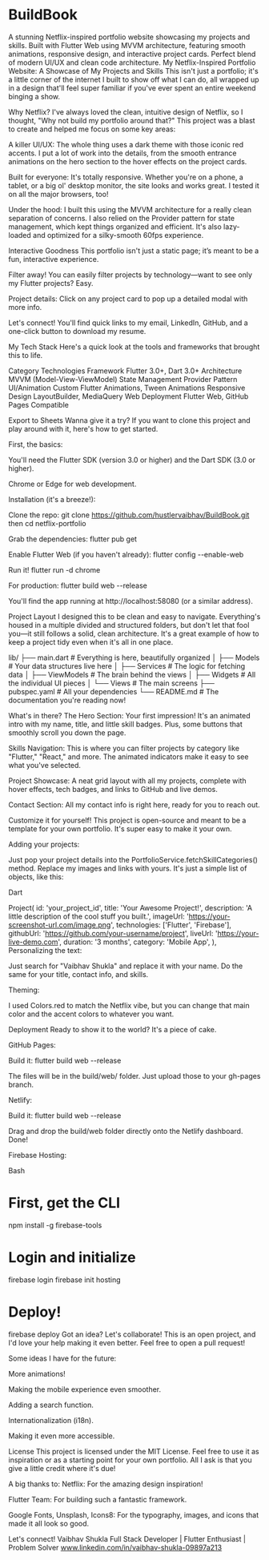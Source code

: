# BuildBook
A stunning Netflix-inspired portfolio website showcasing my projects and skills. Built with Flutter Web using MVVM architecture, featuring smooth animations, responsive design, and interactive project cards. Perfect blend of modern UI/UX and clean code architecture.
My Netflix-Inspired Portfolio Website: A Showcase of My Projects and Skills
This isn't just a portfolio; it's a little corner of the internet I built to show off what I can do, all wrapped up in a design that'll feel super familiar if you've ever spent an entire weekend binging a show. 

Why Netflix?
I've always loved the clean, intuitive design of Netflix, so I thought, "Why not build my portfolio around that?" This project was a blast to create and helped me focus on some key areas:

A killer UI/UX: The whole thing uses a dark theme with those iconic red accents. I put a lot of work into the details, from the smooth entrance animations on the hero section to the hover effects on the project cards.

Built for everyone: It's totally responsive. Whether you're on a phone, a tablet, or a big ol' desktop monitor, the site looks and works great. I tested it on all the major browsers, too!

Under the hood: I built this using the MVVM architecture for a really clean separation of concerns. I also relied on the Provider pattern for state management, which kept things organized and efficient. It's also lazy-loaded and optimized for a silky-smooth 60fps experience.

Interactive Goodness
This portfolio isn't just a static page; it’s meant to be a fun, interactive experience.

Filter away! You can easily filter projects by technology—want to see only my Flutter projects? Easy.

Project details: Click on any project card to pop up a detailed modal with more info.

Let's connect! You'll find quick links to my email, LinkedIn, GitHub, and a one-click button to download my resume.

My Tech Stack
Here's a quick look at the tools and frameworks that brought this to life.

Category	Technologies
Framework	Flutter 3.0+, Dart 3.0+
Architecture	MVVM (Model-View-ViewModel)
State Management	Provider Pattern
UI/Animation	Custom Flutter Animations, Tween Animations
Responsive Design	LayoutBuilder, MediaQuery
Web Deployment	Flutter Web, GitHub Pages Compatible

Export to Sheets
Wanna give it a try?
If you want to clone this project and play around with it, here's how to get started.

First, the basics:

You'll need the Flutter SDK (version 3.0 or higher) and the Dart SDK (3.0 or higher).

Chrome or Edge for web development.

Installation (it's a breeze!):

Clone the repo: git clone https://github.com/hustlervaibhav/BuildBook.git then cd netflix-portfolio

Grab the dependencies: flutter pub get

Enable Flutter Web (if you haven't already): flutter config --enable-web

Run it! flutter run -d chrome

For production: flutter build web --release

You'll find the app running at http://localhost:58080 (or a similar address).

Project Layout
I designed this to be clean and easy to navigate. Everything's housed in a multiple divided and structured folders, but don't let that fool you—it still follows a solid, clean architecture. It's a great example of how to keep a project tidy even when it's all in one place.

lib/
├── main.dart # Everything is here, beautifully organized
│   ├── Models # Your data structures live here
│   ├── Services # The logic for fetching data
│   ├── ViewModels # The brain behind the views
│   ├── Widgets # All the individual UI pieces
│   └── Views # The main screens
├── pubspec.yaml # All your dependencies
└── README.md # The documentation you're reading now!

What's in there?
The Hero Section: Your first impression! It's an animated intro with my name, title, and little skill badges. Plus, some buttons that smoothly scroll you down the page.

Skills Navigation: This is where you can filter projects by category like "Flutter," "React," and more. The animated indicators make it easy to see what you've selected.

Project Showcase: A neat grid layout with all my projects, complete with hover effects, tech badges, and links to GitHub and live demos.

Contact Section: All my contact info is right here, ready for you to reach out.

Customize it for yourself!
This project is open-source and meant to be a template for your own portfolio. It's super easy to make it your own.

Adding your projects:

Just pop your project details into the PortfolioService.fetchSkillCategories() method. Replace my images and links with yours. It's just a simple list of objects, like this:

Dart

Project(
  id: 'your_project_id',
  title: 'Your Awesome Project!',
  description: 'A little description of the cool stuff you built.',
  imageUrl: 'https://your-screenshot-url.com/image.png',
  technologies: ['Flutter', 'Firebase'],
  githubUrl: 'https://github.com/your-username/project',
  liveUrl: 'https://your-live-demo.com',
  duration: '3 months',
  category: 'Mobile App',
),
Personalizing the text:

Just search for "Vaibhav Shukla" and replace it with your name. Do the same for your title, contact info, and skills.

Theming:

I used Colors.red to match the Netflix vibe, but you can change that main color and the accent colors to whatever you want.

Deployment
Ready to show it to the world? It's a piece of cake.

GitHub Pages:

Build it: flutter build web --release

The files will be in the build/web/ folder. Just upload those to your gh-pages branch.

Netlify:

Build it: flutter build web --release

Drag and drop the build/web folder directly onto the Netlify dashboard. Done!

Firebase Hosting:

Bash

# First, get the CLI
npm install -g firebase-tools

# Login and initialize
firebase login
firebase init hosting

# Deploy!
firebase deploy
Got an idea? Let's collaborate!
This is an open project, and I'd love your help making it even better. Feel free to open a pull request!

Some ideas I have for the future:

More animations!

Making the mobile experience even smoother.

Adding a search function.

Internationalization (i18n).

Making it even more accessible.

License
This project is licensed under the MIT License. Feel free to use it as inspiration or as a starting point for your own portfolio. All I ask is that you give a little credit where it's due! 

A big thanks to:
Netflix: For the amazing design inspiration!

Flutter Team: For building such a fantastic framework.

Google Fonts, Unsplash, Icons8: For the typography, images, and icons that made it all look so good.

Let's connect!
Vaibhav Shukla
Full Stack Developer | Flutter Enthusiast | Problem Solver
www.linkedin.com/in/vaibhav-shukla-09897a213
